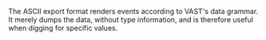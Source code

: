 The ASCII export format renders events according to VAST's data grammar. It
merely dumps the data, without type information, and is therefore useful when
digging for specific values.
